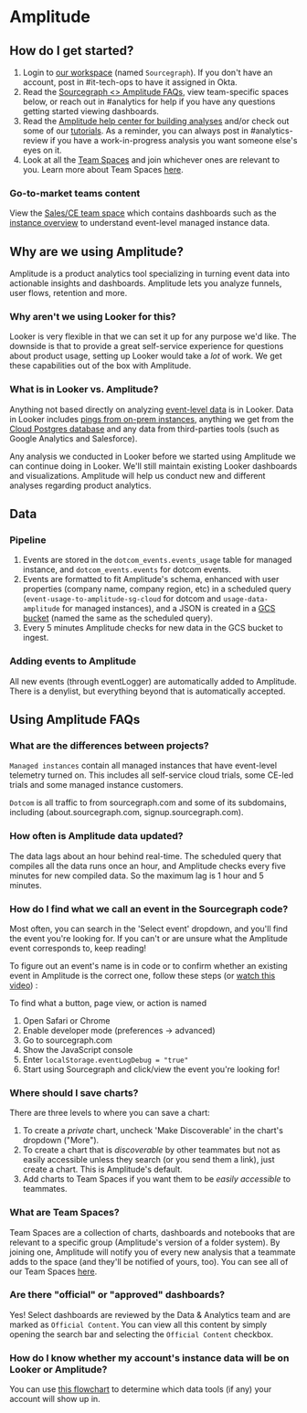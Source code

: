 # Amplitude

## How do I get started?

1. Login to [our workspace](https://analytics.amplitude.com/sourcegraph) (named `Sourcegraph`). If you don't have an account, post in #it-tech-ops to have it assigned in Okta.
2. Read the [Sourcegraph <> Amplitude FAQs](#using-amplitude-faqs), view team-specific spaces below, or reach out in #analytics for help if you have any questions getting started viewing dashboards.
3. Read the [Amplitude help center for building analyses]([https://help.amplitude.com/hc/en-us](https://help.amplitude.com/hc/en-us/sections/206569568-Working-with-charts)) and/or check out some of our [tutorials](https://drive.google.com/drive/folders/1cdcUe2e4bnYjxr9xqV6-pCsOOPIEMqGI). As a reminder, you can always post in #analytics-review if you have a work-in-progress analysis you want someone else's eyes on it.
4. Look at all the [Team Spaces](https://analytics.amplitude.com/sourcegraph/team-spaces) and join whichever ones are relevant to you. Learn more about Team Spaces [here](#what-are-team-spaces).

### Go-to-market teams content

View the [Sales/CE team space](https://analytics.amplitude.com/sourcegraph/space/4e3e79k/all?source=move%20item%20butter%20bar) which contains dashboards such as the [instance overview](https://analytics.amplitude.com/sourcegraph/dashboard/isnxhtb?source=team%20space%20item%20table) to understand event-level managed instance data.

## Why are we using Amplitude?

Amplitude is a product analytics tool specializing in turning event data into actionable insights and dashboards. Amplitude lets you analyze funnels, user flows, retention and more.

### Why aren't we using Looker for this?

Looker is very flexible in that we can set it up for any purpose we'd like. The downside is that to provide a great self-service experience for questions about product usage, setting up Looker would take a _lot_ of work. We get these capabilities out of the box with Amplitude.

### What is in Looker vs. Amplitude?

Anything not based directly on analyzing [event-level data](../../data-analytics/event-level-data.md) is in Looker. Data in Looker includes [pings from on-prem instances](https://docs.sourcegraph.com/admin/pings), anything we get from the [Cloud Postgres database](https://github.com/sourcegraph/sourcegraph/blob/main/internal/database/schema.md) and any data from third-parties tools (such as Google Analytics and Salesforce).

Any analysis we conducted in Looker before we started using Amplitude we can continue doing in Looker. We'll still maintain existing Looker dashboards and visualizations. Amplitude will help us conduct new and different analyses regarding product analytics.

## Data

### Pipeline

1. Events are stored in the `dotcom_events.events_usage` table for managed instance, and `dotcom_events.events` for dotcom events. 
2. Events are formatted to fit Amplitude's schema, enhanced with user properties (company name, company region, etc) in a scheduled query (`event-usage-to-amplitude-sg-cloud` for dotcom and `usage-data-amplitude` for managed instances), and a JSON is created in a [GCS bucket](https://console.cloud.google.com/storage/browser?project=telligentsourcegraph&prefix=) (named the same as the scheduled query).
3. Every 5 minutes Amplitude checks for new data in the GCS bucket to ingest.

### Adding events to Amplitude

All new events (through eventLogger) are automatically added to Amplitude. There is a denylist, but everything beyond that is automatically accepted. 

## Using Amplitude FAQs

### What are the differences between projects?

`Managed instances` contain all managed instances that have event-level telemetry turned on. This includes all self-service cloud trials, some CE-led trials and some managed instance customers.

`Dotcom` is all traffic to from sourcegraph.com and some of its subdomains, including (about.sourcegraph.com, signup.sourcegraph.com). 

### How often is Amplitude data updated?

The data lags about an hour behind real-time. The scheduled query that compiles all the data runs once an hour, and Amplitude checks every five minutes for new compiled data. So the maximum lag is 1 hour and 5 minutes.  

### How do I find what we call an event in the Sourcegraph code?

Most often, you can search in the 'Select event' dropdown, and you'll find the event you're looking for. If you can't or are unsure what the Amplitude event corresponds to, keep reading!

To figure out an event's name is in code or to confirm whether an existing event in Amplitude is the correct one, follow these steps (or [watch this video](https://drive.google.com/file/d/1R1oAc82nZULfxtr_KsIPBT4K08YHEwLa/view?usp=sharing)) :

To find what a button, page view, or action is named

1. Open Safari or Chrome
2. Enable developer mode (preferences -> advanced)
3. Go to sourcegraph.com
4. Show the JavaScript console
5. Enter `localStorage.eventLogDebug = "true"`
6. Start using Sourcegraph and click/view the event you're looking for!

### Where should I save charts?

There are three levels to where you can save a chart:

1. To create a _private_ chart, uncheck 'Make Discoverable' in the chart's dropdown ("More").
2. To create a chart that is _discoverable_ by other teammates but not as easily accessible unless they search (or you send them a link), just create a chart. This is Amplitude's default.
3. Add charts to Team Spaces if you want them to be _easily accessible_ to teammates.

### What are Team Spaces?

Team Spaces are a collection of charts, dashboards and notebooks that are relevant to a specific group (Amplitude's version of a folder system). By joining one, Amplitude will notify you of every new analysis that a teammate adds to the space (and they'll be notified of yours, too). You can see all of our Team Spaces [here](https://analytics.amplitude.com/sourcegraph/team-spaces).

### Are there "official" or "approved" dashboards?

Yes! Select dashboards are reviewed by the Data & Analytics team and are marked as `Official Content`. You can view all this content by simply opening the search bar and selecting the `Official Content` checkbox.

### How do I know whether my account's instance data will be on Looker or Amplitude?

You can use [this flowchart](../#which-data-tool-should-i-use-for-instance-data) to determine which data tools (if any) your account will show up in.
